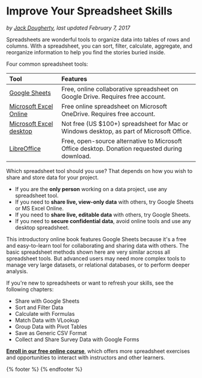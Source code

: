 # Improve Your Spreadsheet Skills
*by [Jack Dougherty](../introduction/who.md), last updated February 7, 2017*

Spreadsheets are wonderful tools to organize data into tables of rows and columns. With a spreadsheet, you can sort, filter, calculate, aggregate, and reorganize information to help you find the stories buried inside.

Four common spreadsheet tools:

| Tool | Features |
| :--- | :--- |
| [Google Sheets](https://www.google.com/sheets/about/) | Free, online collaborative spreadsheet on Google Drive. Requires free account. |
| [Microsoft Excel Online](https://office.live.com/start/Excel.aspx) | Free online spreadsheet on Microsoft OneDrive. Requires free account. |
| [Microsoft Excel desktop](https://products.office.com/en-us/excel) | Not free (US $100+) spreadsheet for Mac or Windows desktop, as part of Microsoft Office. |
| [LibreOffice](http://www.libreoffice.org) | Free, open-source alternative to Microsoft Office desktop. Donation requested during download. |

Which spreadsheet tool should you use? That depends on how you wish to share and store data for your project.
- If you are the **only person** working on a data project, use any spreadsheet tool.
- If you need to **share live, view-only data** with others, try Google Sheets or MS Excel Online.
- If you need to **share live, editable data** with others, try Google Sheets.
- If you need to **secure confidential data**, avoid online tools and use any desktop spreadsheet.

This introductory online book features Google Sheets because it's a free and easy-to-learn tool for collaborating and sharing data with others. The basic spreadsheet methods shown here are very similar across all spreadsheet tools. But advanced users may need more complex tools to manage very large datasets, or relational databases, or to perform deeper analysis.

If you're new to spreadsheets or want to refresh your skills, see the following chapters:
- Share with Google Sheets
- Sort and Filter Data
- Calculate with Formulas
- Match Data with VLookup
- Group Data with Pivot Tables
- Save as Generic CSV Format
- Collect and Share Survey Data with Google Forms

**[Enroll in our free online course](../../enroll)**, which offers more spreadsheet exercises and opportunities to interact with instructors and other learners.

{% footer %}
{% endfooter %}
